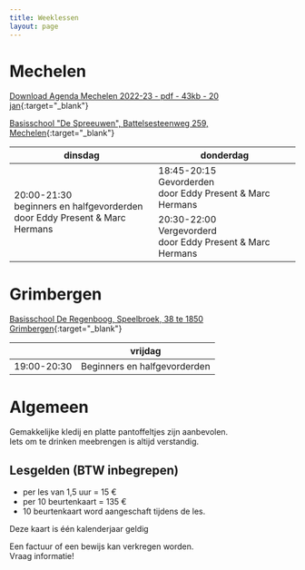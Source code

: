 ```yaml
---
title: Weeklessen
layout: page
---
```


<!-- <link rel="stylesheet" href="https://unpkg.com/leaflet@1.4.0/dist/leaflet.css"
  integrity="sha512-puBpdR0798OZvTTbP4A8Ix/l+A4dHDD0DGqYW6RQ+9jxkRFclaxxQb/SJAWZfWAkuyeQUytO7+7N4QKrDh+drA=="
  crossorigin=""/>
<script src="https://unpkg.com/leaflet@1.4.0/dist/leaflet.js"
  integrity="sha512-QVftwZFqvtRNi0ZyCtsznlKSWOStnDORoefr1enyq5mVL4tmKB3S/EnC3rRJcxCPavG10IcrVGSmPh6Qw5lwrg=="
  crossorigin=""></script> -->

<!-- <link rel="stylesheet" href="https://unpkg.com/leaflet@1.7.1/dist/leaflet.css"
  integrity="sha512-xodZBNTC5n17Xt2atTPuE1HxjVMSvLVW9ocqUKLsCC5CXdbqCmblAshOMAS6/keqq/sMZMZ19scR4PsZChSR7A=="
  crossorigin=""/>
<script src="https://unpkg.com/leaflet@1.7.1/dist/leaflet.js"
  integrity="sha512-XQoYMqMTK8LvdxXYG3nZ448hOEQiglfqkJs1NOQV44cWnUrBc8PkAOcXy20w0vlaXaVUearIOBhiXZ5V3ynxwA=="
  crossorigin=""></script> -->

# Mechelen

[Download Agenda Mechelen 2022-23 - pdf - 43kb - 20 jan](/flyers/Mechelen_2022-23.pdf){:target="_blank"} 

[Basisschool "De Spreeuwen", Battelsesteenweg 259, Mechelen](https://goo.gl/maps/nJ4emVbPqgHkvgBR6){:target="_blank"}  

<table>
<thead>
<tr>
	<th>dinsdag</th>
	<th>donderdag</th>
</tr>
</thead>
<tbody>
<tr>
	<td rowspan=2>20:00-21:30<br>beginners en halfgevorderden<br>door Eddy Present &amp; Marc Hermans</td>
	<td>18:45-20:15<br>Gevorderden <br>door Eddy Present &amp; Marc Hermans</td>
</tr>
<tr>
	<td>20:30-22:00<br>Vergevorderd <br>door Eddy Present &amp; Marc Hermans</td>
</tr>
</tbody>
</table>



# Grimbergen
<!-- [Download Agenda Grimbergen 2020-21 - pdf - 46kb](/flyers/Grimbergen_2020-21.pdf){:target="_blank"}   -->

[Basisschool De Regenboog, Speelbroek, 38 te 1850 Grimbergen](https://goo.gl/maps/j2Zjc7aH1UCb7dHaA){:target="_blank"}  


<table>
<thead>
<tr>
	<th>&nbsp;</th>
	<th>vrijdag</th>
</tr>
</thead>
<tbody>
<tr>
	<td>19:00-20:30</td>
	<td>Beginners en halfgevorderden</td>
</tr>
</tbody>
</table>

# Algemeen

Gemakkelijke kledij en platte pantoffeltjes zijn aanbevolen.  
Iets om te drinken meebrengen is altijd verstandig.

## Lesgelden (BTW inbegrepen)
* per les van 1,5 uur = 15 &euro;
* per 10 beurtenkaart = 135 &euro; 
* 10 beurtenkaart word aangeschaft tijdens de les.


Deze kaart is één kalenderjaar geldig

Een factuur of een bewijs kan verkregen worden.  
Vraag informatie!

<!-- 
<div id="mapid" style="width: 100%; height: 400px;"></div>
<script>
	var mymap = L.map('mapid').setView([50.9889,4.3807], 11);

	L.tileLayer('https://api.tiles.mapbox.com/v4/{id}/{z}/{x}/{y}.png?access_token={accessToken}', {
		attribution: 'Map data &copy; <a href="https://www.openstreetmap.org/">OpenStreetMap</a> contributors, <a href="https://creativecommons.org/licenses/by-sa/2.0/">CC-BY-SA</a>, Imagery © <a href="https://www.mapbox.com/">Mapbox</a>',
		maxZoom: 18,
		id: 'mapbox.streets',
		accessToken: 'pk.eyJ1Ijoiam9hY2hpbXZkaCIsImEiOiJjanR4MDh5b2oyNm5zNDRsbGF6cTM5bzh1In0.OpFnYagI-skcvKS3OxC65w'
	}).addTo(mymap);

	// var markerGrimbergen = L.marker([50.93568, 4.37484]).addTo(mymap);
	//markerGrimbergen.bindPopup("Charleroyhoeve, Lierbaan, Grimbergen").openPopup(); 

	var markerMechelen = L.marker([51.03067, 4.45947]).addTo(mymap);
	markerMechelen.bindPopup("Basisschool De Spreeuwen, Battelsesteenweg 259, Mechelen").openPopup();
</script> -->
